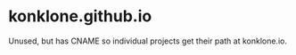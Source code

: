 konklone.github.io
==================

Unused, but has CNAME so individual projects get their path at konklone.io.
